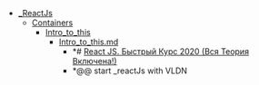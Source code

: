 - <a href = "F:\Node_projects\Node_Way\NBase\_Md\_Index\_ReactJs\cat._ReactJs\dir._ReactJs.md">_ReactJs</a>
    - <a href = "F:\Node_projects\Node_Way\NBase\_Md\_Index\_ReactJs\Containers\cat.Containers\dir.Containers.md">Containers</a>
        - <a href = "F:\Node_projects\Node_Way\NBase\_Md\_Index\_ReactJs\Containers\Intro_to_this\cat.Intro_to_this\dir.Intro_to_this.md">Intro_to_this</a>
            - <a href = "F:\Node_projects\Node_Way\NBase\_Md\_Index\_ReactJs\Containers\Intro_to_this\Intro_to_this.md">Intro_to_this.md</a>
                - *# [React JS. Быстрый Курс 2020 (Вся Теория Включена!)](https://www.youtube.com/watch?v=xJZa2_aldDs&t=1397s&ab_channel=%D0%92%D0%BB%D0%B0%D0%B4%D0%B8%D0%BB%D0%B5%D0%BD%D0%9C%D0%B8%D0%BD%D0%B8%D0%BD)
                - *@@ start _reactJs with VLDN
        
    
